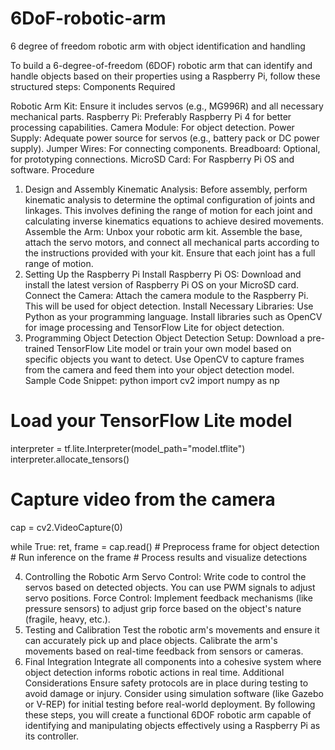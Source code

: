 # 6DoF-robotic-arm
6 degree of freedom robotic arm with object identification and handling



To build a 6-degree-of-freedom (6DOF) robotic arm that can identify and handle objects based on their properties using a Raspberry Pi, follow these structured steps:
Components Required

Robotic Arm Kit: Ensure it includes servos (e.g., MG996R) and all necessary mechanical parts.
Raspberry Pi: Preferably Raspberry Pi 4 for better processing capabilities.
Camera Module: For object detection.
Power Supply: Adequate power source for servos (e.g., battery pack or DC power supply).
Jumper Wires: For connecting components.
Breadboard: Optional, for prototyping connections.
MicroSD Card: For Raspberry Pi OS and software.
Procedure
1. Design and Assembly
Kinematic Analysis: Before assembly, perform kinematic analysis to determine the optimal configuration of joints and linkages. This involves defining the range of motion for each joint and calculating inverse kinematics equations to achieve desired movements.
Assemble the Arm:
Unbox your robotic arm kit.
Assemble the base, attach the servo motors, and connect all mechanical parts according to the instructions provided with your kit. Ensure that each joint has a full range of motion.
2. Setting Up the Raspberry Pi
Install Raspberry Pi OS: Download and install the latest version of Raspberry Pi OS on your MicroSD card.
Connect the Camera: Attach the camera module to the Raspberry Pi. This will be used for object detection.
Install Necessary Libraries:
Use Python as your programming language.
Install libraries such as OpenCV for image processing and TensorFlow Lite for object detection.
3. Programming Object Detection
Object Detection Setup:
Download a pre-trained TensorFlow Lite model or train your own model based on specific objects you want to detect.
Use OpenCV to capture frames from the camera and feed them into your object detection model.
Sample Code Snippet:
python
import cv2
import numpy as np

# Load your TensorFlow Lite model
interpreter = tf.lite.Interpreter(model_path="model.tflite")
interpreter.allocate_tensors()

# Capture video from the camera
cap = cv2.VideoCapture(0)

while True:
    ret, frame = cap.read()
    # Preprocess frame for object detection
    # Run inference on the frame
    # Process results and visualize detections

4. Controlling the Robotic Arm
Servo Control:
Write code to control the servos based on detected objects. You can use PWM signals to adjust servo positions.
Force Control:
Implement feedback mechanisms (like pressure sensors) to adjust grip force based on the object's nature (fragile, heavy, etc.).
5. Testing and Calibration
Test the robotic arm's movements and ensure it can accurately pick up and place objects.
Calibrate the arm's movements based on real-time feedback from sensors or cameras.
6. Final Integration
Integrate all components into a cohesive system where object detection informs robotic actions in real time.
Additional Considerations
Ensure safety protocols are in place during testing to avoid damage or injury.
Consider using simulation software (like Gazebo or V-REP) for initial testing before real-world deployment.
By following these steps, you will create a functional 6DOF robotic arm capable of identifying and manipulating objects effectively using a Raspberry Pi as its controller.
